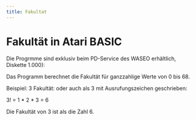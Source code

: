 ```yaml
---
title: Fakultat
---
```

# Fakultät in Atari BASIC  
  
Die Progrmme sind exklusiv beim PD-Service des WASEO erhältlich, Diskette 1.000):  
  
Das Programm berechnet die Fakultät für ganzzahlige Werte von 0 bis 68.  
  
Beispiel: 3 Fakultät: oder auch als 3 mit Ausrufungszeichen geschrieben:  
  
3! = 1 * 2 * 3 = 6  
  
Die Fakultät von 3 ist als die Zahl 6.  
